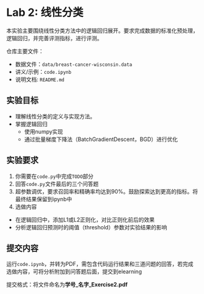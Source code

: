 # Lab 2: 线性分类

本实验主要围绕线性分类方法中的逻辑回归展开。要求完成数据的标准化预处理，逻辑回归，并完善评测指标，进行评测。

仓库主要文件：
- 数据文件：`data/breast-cancer-wisconsin.data`
- 讲义/示例：`code.ipynb`
- 说明文档: `README.md`

## 实验目标
- 理解线性分类的定义与实现方法。
- 掌握逻辑回归
  - 使用numpy实现 
  - 通过批量梯度下降法（BatchGradientDescent，BGD）进行优化

## 实验要求 
1) 你需要在`code.py`中完成`TODO`部分
2) 回答`code.py`文件最后的三个问答题
3) 超参数调优，要求召回率和精确率均达到90%。鼓励探索达到更高的指标。将最终结果保留到ipynb中
4) 选做内容
- 在逻辑回归中，添加L1或L2正则化，对比正则化前后的效果
- 分析逻辑回归预测时的阈值（threshold）参数对实验结果的影响

## 提交内容
运行`code.ipynb`，并转为PDF，需包含代码运行结果和三道问题的回答，若完成选做内容，可将分析附加到问答题后面，提交到elearning

提交格式：将文件命名为**学号_名字_Exercise2.pdf**

